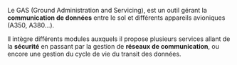 Le GAS (Ground Administration and Servicing), est un outil gérant la **communication de données** entre le sol et différents appareils avioniques (A350, A380…).

Il intègre différents modules auxquels il propose plusieurs services allant de la **sécurité** en passant par la gestion de **réseaux de communication**, ou encore une gestion du cycle de vie du transit des données.

